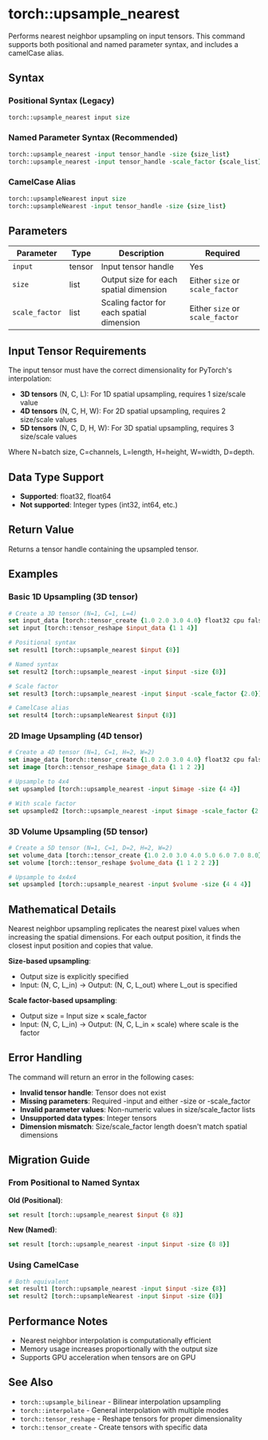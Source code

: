 # torch::upsample_nearest

Performs nearest neighbor upsampling on input tensors. This command supports both positional and named parameter syntax, and includes a camelCase alias.

## Syntax

### Positional Syntax (Legacy)
```tcl
torch::upsample_nearest input size
```

### Named Parameter Syntax (Recommended)
```tcl
torch::upsample_nearest -input tensor_handle -size {size_list}
torch::upsample_nearest -input tensor_handle -scale_factor {scale_list}
```

### CamelCase Alias
```tcl
torch::upsampleNearest input size
torch::upsampleNearest -input tensor_handle -size {size_list}
```

## Parameters

| Parameter | Type | Description | Required |
|-----------|------|-------------|----------|
| `input` | tensor | Input tensor handle | Yes |
| `size` | list | Output size for each spatial dimension | Either `size` or `scale_factor` |
| `scale_factor` | list | Scaling factor for each spatial dimension | Either `size` or `scale_factor` |

## Input Tensor Requirements

The input tensor must have the correct dimensionality for PyTorch's interpolation:
- **3D tensors** (N, C, L): For 1D spatial upsampling, requires 1 size/scale value
- **4D tensors** (N, C, H, W): For 2D spatial upsampling, requires 2 size/scale values  
- **5D tensors** (N, C, D, H, W): For 3D spatial upsampling, requires 3 size/scale values

Where N=batch size, C=channels, L=length, H=height, W=width, D=depth.

## Data Type Support

- **Supported**: float32, float64
- **Not supported**: Integer types (int32, int64, etc.)

## Return Value

Returns a tensor handle containing the upsampled tensor.

## Examples

### Basic 1D Upsampling (3D tensor)
```tcl
# Create a 3D tensor (N=1, C=1, L=4) 
set input_data [torch::tensor_create {1.0 2.0 3.0 4.0} float32 cpu false]
set input [torch::tensor_reshape $input_data {1 1 4}]

# Positional syntax
set result1 [torch::upsample_nearest $input {8}]

# Named syntax
set result2 [torch::upsample_nearest -input $input -size {8}]

# Scale factor
set result3 [torch::upsample_nearest -input $input -scale_factor {2.0}]

# CamelCase alias
set result4 [torch::upsampleNearest $input {8}]
```

### 2D Image Upsampling (4D tensor)
```tcl
# Create a 4D tensor (N=1, C=1, H=2, W=2)
set image_data [torch::tensor_create {1.0 2.0 3.0 4.0} float32 cpu false]
set image [torch::tensor_reshape $image_data {1 1 2 2}]

# Upsample to 4x4
set upsampled [torch::upsample_nearest -input $image -size {4 4}]

# With scale factor
set upsampled2 [torch::upsample_nearest -input $image -scale_factor {2.0 2.0}]
```

### 3D Volume Upsampling (5D tensor)
```tcl
# Create a 5D tensor (N=1, C=1, D=2, H=2, W=2)
set volume_data [torch::tensor_create {1.0 2.0 3.0 4.0 5.0 6.0 7.0 8.0} float32 cpu false]
set volume [torch::tensor_reshape $volume_data {1 1 2 2 2}]

# Upsample to 4x4x4
set upsampled [torch::upsample_nearest -input $volume -size {4 4 4}]
```

## Mathematical Details

Nearest neighbor upsampling replicates the nearest pixel values when increasing the spatial dimensions. For each output position, it finds the closest input position and copies that value.

**Size-based upsampling**:
- Output size is explicitly specified
- Input: (N, C, L_in) → Output: (N, C, L_out) where L_out is specified

**Scale factor-based upsampling**:
- Output size = Input size × scale_factor
- Input: (N, C, L_in) → Output: (N, C, L_in × scale) where scale is the factor

## Error Handling

The command will return an error in the following cases:

- **Invalid tensor handle**: Tensor does not exist
- **Missing parameters**: Required -input and either -size or -scale_factor
- **Invalid parameter values**: Non-numeric values in size/scale_factor lists
- **Unsupported data types**: Integer tensors
- **Dimension mismatch**: Size/scale_factor length doesn't match spatial dimensions

## Migration Guide

### From Positional to Named Syntax

**Old (Positional)**:
```tcl
set result [torch::upsample_nearest $input {8 8}]
```

**New (Named)**:
```tcl
set result [torch::upsample_nearest -input $input -size {8 8}]
```

### Using CamelCase
```tcl
# Both equivalent
set result1 [torch::upsample_nearest -input $input -size {8}]
set result2 [torch::upsampleNearest -input $input -size {8}]
```

## Performance Notes

- Nearest neighbor interpolation is computationally efficient
- Memory usage increases proportionally with the output size
- Supports GPU acceleration when tensors are on GPU

## See Also

- `torch::upsample_bilinear` - Bilinear interpolation upsampling
- `torch::interpolate` - General interpolation with multiple modes
- `torch::tensor_reshape` - Reshape tensors for proper dimensionality
- `torch::tensor_create` - Create tensors with specific data 